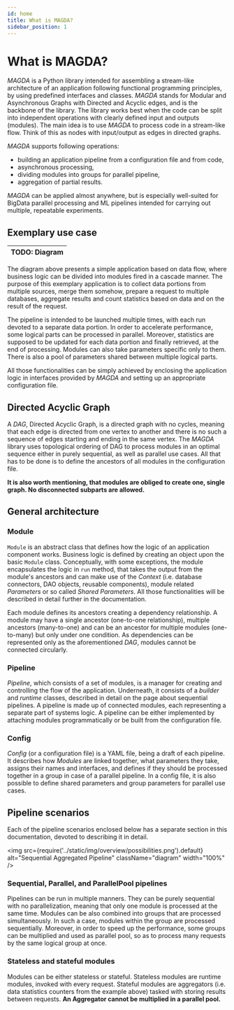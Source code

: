 ```yaml
---
id: home
title: What is MAGDA?
sidebar_position: 1
---
```


# What is MAGDA?

*MAGDA* is a Python library intended for assembling a stream-like architecture of an application following functional programming principles, by using predefined interfaces and classes. *MAGDA* stands for Modular and Asynchronous Graphs with Directed and Acyclic edges, and is the backbone of the library. The library works best when the code can be split into independent operations with clearly defined input and outputs (modules). The main idea is to use *MAGDA* to process code in a stream-like flow. Think of this as nodes with input/output as edges in directed graphs.

*MAGDA* supports following operations:
- building an application pipeline from a configuration file and from code,
- asynchronous processing,
- dividing modules into groups for parallel pipeline,
- aggregation of partial results.

*MAGDA* can be applied almost anywhere, but is especially well-suited for BigData parallel processing and ML pipelines intended for carrying out multiple, repeatable experiments.


## Exemplary use case
<!-- <img src="images/overview/usecase.png" alt="sequential_agg_pipeline" /> -->
| TODO: Diagram |
| :---: |

The diagram above presents a simple application based on data flow, where business logic can be divided into modules fired in a cascade manner. The purpose of this exemplary application is to collect data portions from multiple sources, merge them somehow, prepare a request to multiple databases, aggregate results and count statistics based on data and on the result of the request.

The pipeline is intended to be launched multiple times, with each run devoted to a separate data portion. In order to accelerate performance, some logical parts can be processed in parallel. Moreover, statistics are supposed to be updated for each data portion and finally retrieved, at the end of processing. Modules can also take parameters specific only to them. There is also a pool of parameters shared between multiple logical parts.
 
All those functionalities can be simply achieved by enclosing the application logic in interfaces provided by *MAGDA* and setting up an appropriate configuration file.


## Directed Acyclic Graph 

A *DAG*, Directed Acyclic Graph, is a directed graph with no cycles, meaning that each edge is directed from one vertex to another and there is no such a sequence of edges starting and ending in the same vertex. The *MAGDA* library  uses topological ordering of DAG to process modules in an optimal sequence either in purely sequential, as well as parallel use cases. All that has to be done is to define the ancestors of all modules in the configuration file.

**It is also worth mentioning, that modules are obliged to create one, single graph. No disconnected subparts are allowed.**

## General architecture

### Module

`Module` is an abstract class that defines how the logic of an application component works. Business logic is defined by creating an object upon the basic `Module` class. Conceptually, with some exceptions, the module encapsulates the logic in `run` method, that takes the output from the module's ancestors and can make use of the *Context* (i.e. database connectors,  DAO objects, reusable components), module related *Parameters* or so called *Shared Parameters*. All those functionalities will be described in detail further in the documentation. 

Each module defines its ancestors creating a dependency relationship. A module may have a single ancestor (one-to-one relationship), multiple ancestors (many-to-one) and can be an ancestor for multiple modules (one-to-many) but only under one condition. As dependencies can be represented only as the aforementioned *DAG*, modules cannot be connected circularly.

### Pipeline

*Pipeline*, which consists of a set of modules, is a manager for creating and controlling the flow of the application. Underneath, it consists of a *builder* and *runtime* classes, described in detail on the page about sequential pipelines. A pipeline is made up of connected modules, each representing a separate part of systems logic. A pipeline can be either implemented by attaching modules programmatically or be built from the configuration file.

### Config

*Config* (or a configuration file) is a YAML file, being a draft of each pipeline. It describes how *Modules* are linked together, what parameters they take, assigns their names and interfaces, and defines if they should be processed together in a group in case of a parallel pipeline. In a config file, it is also possible to define shared parameters and group parameters for parallel use cases.


## Pipeline scenarios  

Each of the pipeline scenarios enclosed below has a separate section in this documentation, devoted to describing it in detail.

<img
  src={require('../static/img/overview/possibilities.png').default}
  alt="Sequential Aggregated Pipeline"
  className="diagram"
  width="100%"
/>

### Sequential, Parallel, and ParallelPool pipelines
 
Pipelines can be run in multiple manners. They can be purely sequential with no parallelization, meaning that only one module is processed at the same time. Modules can be also combined into groups that are processed simultaneously. In such a case, modules within the group are processed sequentially. Moreover, in order to speed up the performance, some groups can be multiplied and used as parallel pool, so as to process many requests by the same logical group at once.

### Stateless and stateful modules
 
Modules can be either stateless or stateful. Stateless modules are runtime modules, invoked with every request. Stateful modules are aggregators (i.e. data statistics counters from the example above) tasked with storing results between requests. **An Aggregator cannot be multiplied in a parallel pool.**
